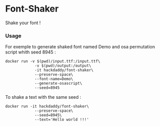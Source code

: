 # Font-Shaker
Shake your font !


### Usage

For exemple to generate shaked font named Demo and osa permutation script whith seed 8945 :

```
docker run -v $(pwd)/input.ttf:/input.ttf\
			 -v $(pwd)/output:/output\
			 -it hackdaddy/font-shaker\
			 --preserve-space\
			 --font-name=Demo\
			 --generate-osascript\
			 --seed=8945
```

To shake a text with the same seed :

```
docker run -it hackdaddy/font-shaker\
			 --preserve-space\
			 --seed=8945\
			 --text='Hello world !!!'
```
